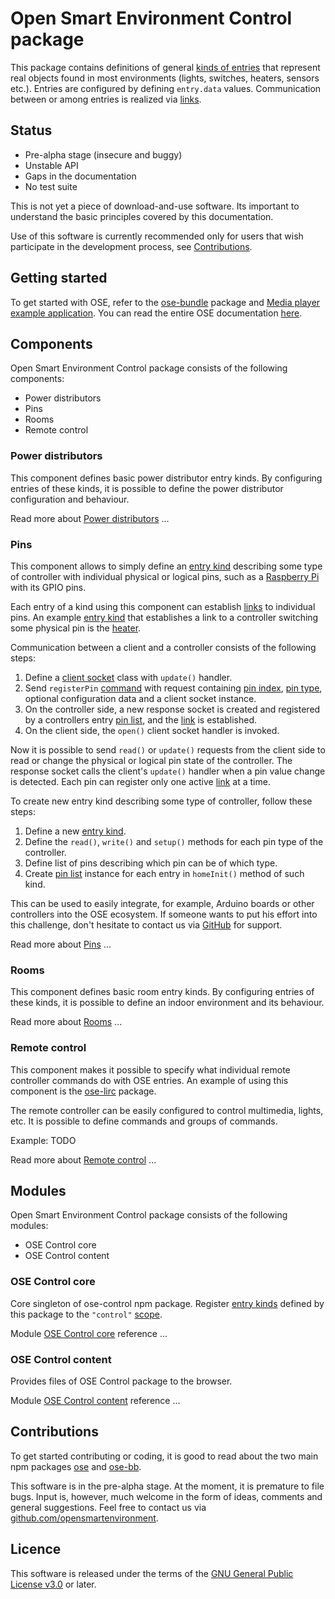 # Open Smart Environment Control package

This package contains definitions of general [kinds of entries](http://opensmartenvironment.github.io/doc/classes/ose.lib.kind.html)
that represent real objects found in most environments (lights,
switches, heaters, sensors etc.). Entries are configured by
defining `entry.data` values. Communication between or among
entries is realized via [links](http://opensmartenvironment.github.io/doc/modules/ose.link.html).

## Status
- Pre-alpha stage (insecure and buggy)
- Unstable API
- Gaps in the documentation
- No test suite

This is not yet a piece of download-and-use software. Its important
to understand the basic principles covered by this documentation.

Use of this software is currently recommended only for users that
wish participate in the development process, see
[Contributions](#contributions).

## Getting started
To get started with OSE, refer to the [ose-bundle](http://opensmartenvironment.github.io/doc/modules/bundle.html) package and
[Media player example application](http://opensmartenvironment.github.io/doc/modules/bundle.media.html). You can read the entire OSE
documentation [here]( http://opensmartenvironment.github.io/doc).

## Components
Open Smart Environment Control package consists of the following components:
- Power distributors
- Pins
- Rooms
- Remote control

### Power distributors
This component defines basic power distributor entry kinds. By
configuring entries of these kinds, it is possible to define the
power distributor configuration and behaviour.

Read more about [Power distributors](http://opensmartenvironment.github.io/doc/modules/control.distributor.html) ...


### Pins
This component allows to simply define an [entry kind](http://opensmartenvironment.github.io/doc/classes/ose.lib.kind.html) describing
some type of controller with individual physical or logical
pins, such as a [Raspberry Pi](http://opensmartenvironment.github.io/doc/modules/rpi.html) with its GPIO pins.

Each entry of a kind using this component can establish [links](http://opensmartenvironment.github.io/doc/modules/ose.link.html) to
individual pins. An example [entry kind](http://opensmartenvironment.github.io/doc/classes/ose.lib.kind.html) that establishes a link to a
controller switching some physical pin is the [heater](http://opensmartenvironment.github.io/doc/classes/control.lib.heater.html).

Communication between a client and a controller consists of the
following steps:

1. Define a [client socket](http://opensmartenvironment.github.io/doc/modules/ose.link.html) class with `update()` handler.
2. Send `registerPin` [command](http://opensmartenvironment.github.io/doc/modules/ose.data.html) with request containing [pin
   index](http://opensmartenvironment.github.io/doc/classes/control.lib.pin.html), [pin type](http://opensmartenvironment.github.io/doc/classes/control.lib.pin.html), optional configuration data and a client
   socket instance.
3. On the controller side, a new response socket is created and
   registered by a controllers entry [pin list](http://opensmartenvironment.github.io/doc/classes/control.lib.pin.list.html), and the [link](http://opensmartenvironment.github.io/doc/modules/ose.link.html) is
   established.
4. On the client side, the `open()` client socket handler is
   invoked.

Now it is possible to send `read()` or `update()` requests from the
client side to read or change the physical or logical pin state of
the controller. The response socket calls the client's `update()`
handler when a pin value change is detected. Each pin can register
only one active [link](http://opensmartenvironment.github.io/doc/modules/ose.link.html) at a time.

To create new entry kind describing some type of controller, follow
these steps:

1. Define a new [entry kind](http://opensmartenvironment.github.io/doc/classes/ose.lib.kind.html).
2. Define the `read()`, `write()` and `setup()` methods for each
   pin type of the controller.
3. Define list of pins describing which pin can be of which type.
4. Create [pin list](http://opensmartenvironment.github.io/doc/classes/control.lib.pin.list.html) instance for each entry in `homeInit()` method
   of such kind.

This can be used to easily integrate, for example, Arduino boards
or other controllers into the OSE ecosystem. If someone wants to
put his effort into this challenge, don't hesitate to contact us
via [GitHub](https://github.com/OpenSmartEnvironment) for support.

Read more about [Pins](http://opensmartenvironment.github.io/doc/modules/control.pin.html) ...


### Rooms
This component defines basic room entry kinds. By configuring
entries of these kinds, it is possible to define an indoor
environment and its behaviour.

Read more about [Rooms](http://opensmartenvironment.github.io/doc/modules/control.room.html) ...


### Remote control
This component makes it possible to specify what individual remote
controller commands do with OSE entries. An example of using this
component is the [ose-lirc](http://opensmartenvironment.github.io/doc/modules/lirc.html) package.

The remote controller can be easily configured to control
multimedia, lights, etc. It is possible to define commands and
groups of commands.

Example:
TODO

Read more about [Remote control](http://opensmartenvironment.github.io/doc/modules/control.remote.html) ...


## Modules
Open Smart Environment Control package consists of the following modules:
- OSE Control core
- OSE Control content

### OSE Control core
Core singleton of ose-control npm package. Register [entry kinds](http://opensmartenvironment.github.io/doc/classes/ose.lib.kind.html)
defined by this package to the `"control"` [scope](http://opensmartenvironment.github.io/doc/classes/ose.lib.scope.html).

Module [OSE Control core](http://opensmartenvironment.github.io/doc/classes/control.lib.html) reference ... 

### OSE Control content
Provides files of OSE Control package to the browser.

Module [OSE Control content](http://opensmartenvironment.github.io/doc/classes/control.content.html) reference ... 

## <a name="contributions"></a>Contributions
To get started contributing or coding, it is good to read about the
two main npm packages [ose](http://opensmartenvironment.github.io/doc/modules/ose.html) and [ose-bb](http://opensmartenvironment.github.io/doc/modules/bb.html).

This software is in the pre-alpha stage. At the moment, it is
premature to file bugs. Input is, however, much welcome in the form
of ideas, comments and general suggestions.  Feel free to contact
us via
[github.com/opensmartenvironment](https://github.com/opensmartenvironment).

## Licence
This software is released under the terms of the [GNU General
Public License v3.0](http://www.gnu.org/copyleft/gpl.html) or
later.
